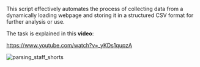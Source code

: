 This script effectively automates the process of collecting data from a dynamically loading webpage and storing it in a structured CSV format for further analysis or use.

The task is explained in this **video**:

https://www.youtube.com/watch?v=_yKDs1qupzA


![parsing_staff_shorts](https://github.com/yankee-co/Clothes-Shop-Goods-Parsing/assets/72886859/0004e12a-3aab-45b3-b95e-a7accffe2ec8)
